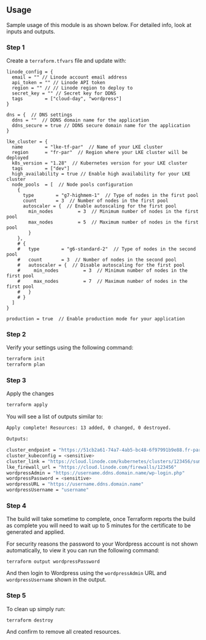 ## Usage

Sample usage of this module is as shown below. For detailed info, look at inputs and outputs.

### Step 1

Create a `terraform.tfvars` file and update with:

```hcl
linode_config = {
  email = "" // Linode account email address
  api_token = "" // Linode API token
  region = "" // // Linode region to deploy to
  secret_key = "" // Secret key for DDNS
  tags        = ["cloud-day", "wordpress"]
}

dns = {  // DNS settings 
  ddns = ""  // DDNS domain name for the application
  ddns_secure = true // DDNS secure domain name for the application
}

lke_cluster = {
  name        = "lke-tf-par"  // Name of your LKE cluster
  region      = "fr-par"  // Region where your LKE cluster will be deployed
  k8s_version = "1.28"  // Kubernetes version for your LKE cluster
  tags        = ["dev"]
  high_availability = true // Enable high availability for your LKE cluster
  node_pools  = [  // Node pools configuration
    {
      type        = "g7-highmem-1"  // Type of nodes in the first pool
      count       = 3  // Number of nodes in the first pool
      autoscaler = {  // Enable autoscaling for the first pool
        min_nodes         = 3  // Minimum number of nodes in the first pool
        max_nodes         = 5  // Maximum number of nodes in the first pool
        }
    },
    # {
    #   type        = "g6-standard-2"  // Type of nodes in the second pool
    #   count       = 3  // Number of nodes in the second pool
    #   autoscaler = {  // Disable autoscaling for the first pool
    #     min_nodes         = 3  // Minimum number of nodes in the first pool
    #     max_nodes         = 7  // Maximum number of nodes in the first pool
    #   }
    # }
  ]
}

production = true  // Enable production mode for your application

```

### Step 2

Verify your settings using the following command:

```bash
terraform init
terraform plan
```

### Step 3

Apply the changes

```bash
terraform apply
```

You will see a list of outputs similar to:

```bash
Apply complete! Resources: 13 added, 0 changed, 0 destroyed.

Outputs:

cluster_endpoint = "https://51cb2a61-74a7-4ab5-bc48-6f97991b9e88.fr-par-1.linodelke.net:443"
cluster_kubeconfig = <sensitive>
cluster_link = "https://cloud.linode.com/kubernetes/clusters/123456/summary"
lke_firewall_url = "https://cloud.linode.com/firewalls/123456"
wordpressAdmin = "https://username.ddns.domain.name/wp-login.php"
wordpressPassword = <sensitive>
wordpressURL = "https://username.ddns.domain.name"
wordpressUsername = "username"
```

### Step 4

The build will take sometime to complete, once Terraform reports the build as complete you will need to wait up to 5 minutes for the certificate to be generated and applied.

For security reasons the password to your Wordpress account is not shown automatically, to view it you can run the following command:

`terraform output wordpressPassword`

And then login to Wordpress using the `wordpressAdmin` URL and `wordpressUsername` shown in the output.

### Step 5

To clean up simply run:

`terraform destroy`

And confirm to remove all created resources.
